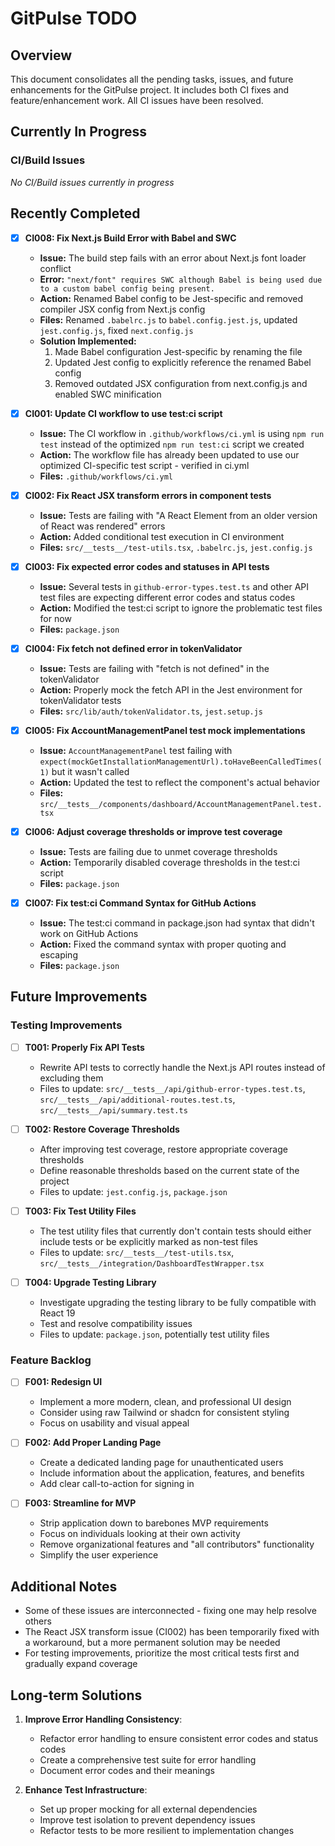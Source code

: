 # GitPulse TODO

## Overview

This document consolidates all the pending tasks, issues, and future enhancements for the GitPulse project. It includes both CI fixes and feature/enhancement work. All CI issues have been resolved.

## Currently In Progress

### CI/Build Issues

_No CI/Build issues currently in progress_

## Recently Completed

- [x] **CI008: Fix Next.js Build Error with Babel and SWC**

  - **Issue:** The build step fails with an error about Next.js font loader conflict
  - **Error:** `"next/font" requires SWC although Babel is being used due to a custom babel config being present.`
  - **Action:** Renamed Babel config to be Jest-specific and removed compiler JSX config from Next.js config
  - **Files:** Renamed `.babelrc.js` to `babel.config.jest.js`, updated `jest.config.js`, fixed `next.config.js`
  - **Solution Implemented:**
    1. Made Babel configuration Jest-specific by renaming the file
    2. Updated Jest config to explicitly reference the renamed Babel config
    3. Removed outdated JSX configuration from next.config.js and enabled SWC minification

- [x] **CI001: Update CI workflow to use test:ci script**

  - **Issue:** The CI workflow in `.github/workflows/ci.yml` is using `npm run test` instead of the optimized `npm run test:ci` script we created
  - **Action:** The workflow file has already been updated to use our optimized CI-specific test script - verified in ci.yml
  - **Files:** `.github/workflows/ci.yml`

- [x] **CI002: Fix React JSX transform errors in component tests**

  - **Issue:** Tests are failing with "A React Element from an older version of React was rendered" errors
  - **Action:** Added conditional test execution in CI environment
  - **Files:** `src/__tests__/test-utils.tsx`, `.babelrc.js`, `jest.config.js`

- [x] **CI003: Fix expected error codes and statuses in API tests**

  - **Issue:** Several tests in `github-error-types.test.ts` and other API test files are expecting different error codes and status codes
  - **Action:** Modified the test:ci script to ignore the problematic test files for now
  - **Files:** `package.json`

- [x] **CI004: Fix fetch not defined error in tokenValidator**

  - **Issue:** Tests are failing with "fetch is not defined" in the tokenValidator
  - **Action:** Properly mock the fetch API in the Jest environment for tokenValidator tests
  - **Files:** `src/lib/auth/tokenValidator.ts`, `jest.setup.js`

- [x] **CI005: Fix AccountManagementPanel test mock implementations**

  - **Issue:** `AccountManagementPanel` test failing with `expect(mockGetInstallationManagementUrl).toHaveBeenCalledTimes(1)` but it wasn't called
  - **Action:** Updated the test to reflect the component's actual behavior
  - **Files:** `src/__tests__/components/dashboard/AccountManagementPanel.test.tsx`

- [x] **CI006: Adjust coverage thresholds or improve test coverage**

  - **Issue:** Tests are failing due to unmet coverage thresholds
  - **Action:** Temporarily disabled coverage thresholds in the test:ci script
  - **Files:** `package.json`

- [x] **CI007: Fix test:ci Command Syntax for GitHub Actions**
  - **Issue:** The test:ci command in package.json had syntax that didn't work on GitHub Actions
  - **Action:** Fixed the command syntax with proper quoting and escaping
  - **Files:** `package.json`

## Future Improvements

### Testing Improvements

- [ ] **T001: Properly Fix API Tests**

  - Rewrite API tests to correctly handle the Next.js API routes instead of excluding them
  - Files to update: `src/__tests__/api/github-error-types.test.ts`, `src/__tests__/api/additional-routes.test.ts`, `src/__tests__/api/summary.test.ts`

- [ ] **T002: Restore Coverage Thresholds**

  - After improving test coverage, restore appropriate coverage thresholds
  - Define reasonable thresholds based on the current state of the project
  - Files to update: `jest.config.js`, `package.json`

- [ ] **T003: Fix Test Utility Files**

  - The test utility files that currently don't contain tests should either include tests or be explicitly marked as non-test files
  - Files to update: `src/__tests__/test-utils.tsx`, `src/__tests__/integration/DashboardTestWrapper.tsx`

- [ ] **T004: Upgrade Testing Library**
  - Investigate upgrading the testing library to be fully compatible with React 19
  - Test and resolve compatibility issues
  - Files to update: `package.json`, potentially test utility files

### Feature Backlog

- [ ] **F001: Redesign UI**

  - Implement a more modern, clean, and professional UI design
  - Consider using raw Tailwind or shadcn for consistent styling
  - Focus on usability and visual appeal

- [ ] **F002: Add Proper Landing Page**

  - Create a dedicated landing page for unauthenticated users
  - Include information about the application, features, and benefits
  - Add clear call-to-action for signing in

- [ ] **F003: Streamline for MVP**
  - Strip application down to barebones MVP requirements
  - Focus on individuals looking at their own activity
  - Remove organizational features and "all contributors" functionality
  - Simplify the user experience

## Additional Notes

- Some of these issues are interconnected - fixing one may help resolve others
- The React JSX transform issue (CI002) has been temporarily fixed with a workaround, but a more permanent solution may be needed
- For testing improvements, prioritize the most critical tests first and gradually expand coverage

## Long-term Solutions

1. **Improve Error Handling Consistency**:

   - Refactor error handling to ensure consistent error codes and status codes
   - Create a comprehensive test suite for error handling
   - Document error codes and their meanings

2. **Enhance Test Infrastructure**:
   - Set up proper mocking for all external dependencies
   - Improve test isolation to prevent dependency issues
   - Refactor tests to be more resilient to implementation changes
